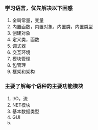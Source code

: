 ### 学习语言，优先解决以下困惑
1. 全局常量，变量
2. 内置函数，内置对象，内置类，内置类型
4. 创建对象
5. 定义类，函数
6. 调式器
7. 交互环境
8. 模块管理
9. 包管理
10. 框架和架构

### 主要了解每个语种的主要功能模块
1. I/O，流
2. NET模块
3. 基本数据类型
4. GUI
5. 
